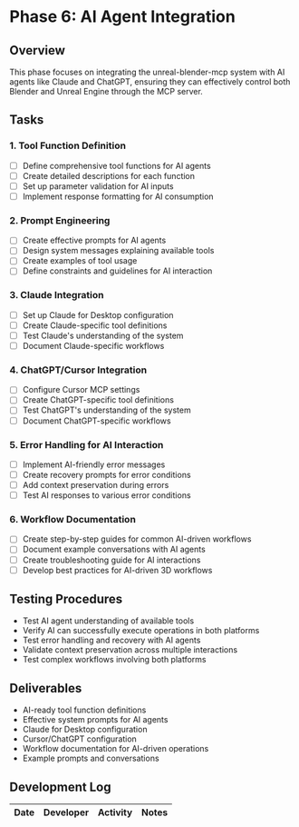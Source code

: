 # Phase 6: AI Agent Integration

## Overview
This phase focuses on integrating the unreal-blender-mcp system with AI agents like Claude and ChatGPT, ensuring they can effectively control both Blender and Unreal Engine through the MCP server.

## Tasks

### 1. Tool Function Definition
- [ ] Define comprehensive tool functions for AI agents
- [ ] Create detailed descriptions for each function
- [ ] Set up parameter validation for AI inputs
- [ ] Implement response formatting for AI consumption

### 2. Prompt Engineering
- [ ] Create effective prompts for AI agents
- [ ] Design system messages explaining available tools
- [ ] Create examples of tool usage
- [ ] Define constraints and guidelines for AI interaction

### 3. Claude Integration
- [ ] Set up Claude for Desktop configuration
- [ ] Create Claude-specific tool definitions
- [ ] Test Claude's understanding of the system
- [ ] Document Claude-specific workflows

### 4. ChatGPT/Cursor Integration
- [ ] Configure Cursor MCP settings
- [ ] Create ChatGPT-specific tool definitions
- [ ] Test ChatGPT's understanding of the system
- [ ] Document ChatGPT-specific workflows

### 5. Error Handling for AI Interaction
- [ ] Implement AI-friendly error messages
- [ ] Create recovery prompts for error conditions
- [ ] Add context preservation during errors
- [ ] Test AI responses to various error conditions

### 6. Workflow Documentation
- [ ] Create step-by-step guides for common AI-driven workflows
- [ ] Document example conversations with AI agents
- [ ] Create troubleshooting guide for AI interactions
- [ ] Develop best practices for AI-driven 3D workflows

## Testing Procedures
- Test AI agent understanding of available tools
- Verify AI can successfully execute operations in both platforms
- Test error handling and recovery with AI agents
- Validate context preservation across multiple interactions
- Test complex workflows involving both platforms

## Deliverables
- AI-ready tool function definitions
- Effective system prompts for AI agents
- Claude for Desktop configuration
- Cursor/ChatGPT configuration
- Workflow documentation for AI-driven operations
- Example prompts and conversations

## Development Log

| Date | Developer | Activity | Notes |
|------|-----------|----------|-------| 